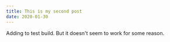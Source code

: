 ```yaml
---
title: This is my second post
date: 2020-01-30
---
```


Adding to test build.
But it doesn't seem to work for some reason.

